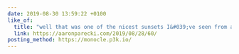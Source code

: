 ```yaml
---
date: 2019-08-30 13:59:22 +0100
like_of:
  title: "well that was one of the nicest sunsets I&#039;ve seen from an ... • Aaron Parecki"
  link: https://aaronparecki.com/2019/08/28/60/
posting_method: https://monocle.p3k.io/
---
```

